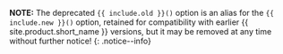 **NOTE:** The deprecated `{{ include.old }}()` option is an alias for the `{{ include.new }}()` option, retained for compatibility with earlier {{ site.product.short_name }} versions, but it may be removed at any time without further notice!
{: .notice--info}
